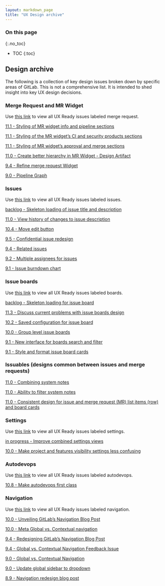 ```yaml
---
layout: markdown_page
title: "UX Design archive"
---
```


### On this page

{:.no_toc}

- TOC
{:toc}

## Design archive

The following is a collection of key design issues broken down by specific areas of GitLab. This is not a comprehensive list. It is intended to shed insight into key UX design decisions.

### Merge Request and MR Widget

Use [this link](https://gitlab.com/groups/gitlab-org/-/issues?scope=all&utf8=%E2%9C%93&state=all&label_name[]=UX%20ready&label_name[]=merge%20requests) to view all UX Ready issues labeled merge request.

[11.1 - Styling of MR widget info and pipeline sections]( https://gitlab.com/gitlab-org/gitlab-ce/issues/46795)

[11.1 - Styling of the MR widget’s CI and security products sections](https://gitlab.com/gitlab-org/gitlab-ce/issues/46796)

[11.1 - Styling of MR widget’s approval and merge sections](https://gitlab.com/gitlab-org/gitlab-ce/issues/46797)

[11.0 - Create better hierarchy in MR Widget - Design Artifact](https://gitlab.com/gitlab-org/gitlab-ce/issues/37479)

[9.4 - Refine merge request Widget](https://gitlab.com/gitlab-org/gitlab-ce/issues/25424)

[9.0 - Pipeline Graph](https://gitlab.com/gitlab-org/gitlab-ce/issues/23785)

### Issues

Use [this link](https://gitlab.com/groups/gitlab-org/-/issues?label_name%5B%5D=UX+ready&label_name%5B%5D=issues&scope=all&sort=milestone&state=all) to view all UX Ready issues labeled issues.

[backlog - Skeleton loading of issue title and description](https://gitlab.com/gitlab-org/gitlab-ce/issues/31892)

[11.0 - View history of changes to issue description](https://gitlab.com/gitlab-org/gitlab-ce/issues/15597)

[10.4 - Move edit button](https://gitlab.com/gitlab-org/gitlab-ce/issues/37474)

[9.5 - Confidential issue redesign](https://gitlab.com/gitlab-org/gitlab-ce/issues/33874)

[9.4 - Related issues](https://gitlab.com/gitlab-org/gitlab-ee/issues/2001)

[9.2 - Multiple assignees for issues](https://gitlab.com/gitlab-org/gitlab-ee/issues/1904)

[9.1 - Issue burndown chart](https://gitlab.com/gitlab-org/gitlab-ee/issues/91)

### Issue boards

Use [this link](https://gitlab.com/groups/gitlab-org/-/issues?scope=all&utf8=%E2%9C%93&state=all&label_name[]=UX%20ready&label_name[]=boards) to view all UX Ready issues labeled boards.

[backlog - Skeleton loading for issue board](https://gitlab.com/gitlab-org/gitlab-ce/issues/29666)

[11.3 - Discuss current problems with issue boards design](https://gitlab.com/gitlab-org/gitlab-ce/issues/48847)

[10.2 - Saved configuration for issue board](https://gitlab.com/gitlab-org/gitlab-ee/issues/2518)

[10.0 - Group level issue boards](https://gitlab.com/gitlab-org/gitlab-ee/issues/928)

[9.1 - New interface for boards search and filter](https://gitlab.com/gitlab-org/gitlab-ce/issues/28312)

[9.1 - Style and format issue board cards](https://gitlab.com/gitlab-org/gitlab-ce/issues/27093)

### Issuables (designs common between issues and merge requests)

[11.0 - Combining system notes](https://gitlab.com/gitlab-org/gitlab-ce/issues/33166)

[11.0 - Ability to filter system notes](https://gitlab.com/gitlab-org/gitlab-ce/issues/26723)

[11.0 - Consistent design for issue and merge request (MR) list items (row) and board cards](https://gitlab.com/gitlab-org/gitlab-design/issues/83)


### Settings

Use [this link](https://gitlab.com/groups/gitlab-org/-/issues?scope=all&utf8=%E2%9C%93&state=all&label_name[]=UX%20ready&label_name[]=settings) to view all UX Ready issues labeled settings.

[in progress - Improve combined settings views](https://gitlab.com/gitlab-org/gitlab-ce/issues/28451)

[10.0 - Make project and features visibility settings less confusing](https://gitlab.com/gitlab-org/gitlab-ce/issues/32665)

### Autodevops
Use [this link](https://gitlab.com/groups/gitlab-org/-/issues?scope=all&utf8=%E2%9C%93&state=all&label_name[]=UX%20ready&label_name[]=auto%20devops) to view all UX Ready issues labeled autodevops.

[10.8 - Make autodevops first class](https://gitlab.com/gitlab-org/gitlab-ce/issues/43466)

### Navigation

Use [this link](https://gitlab.com/groups/gitlab-org/-/issues?scope=all&utf8=%E2%9C%93&state=all&label_name[]=UX%20ready&label_name[]=navigation) to view all UX Ready issues labeled navigation.

[10.0 - Unveiling GitLab’s Navigation Blog Post](/2017/09/13/unveiling-gitlabs-new-navigation/)

[10.0 - Meta Global vs. Contextual navigation](https://gitlab.com/gitlab-org/gitlab-ce/issues/32794)

[9.4  - Redesigning GitLab’s Navigation Blog Post](/2017/07/17/redesigning-gitlabs-navigation/)

[9.4 - Global vs. Contextual Navigation Feedback Issue](https://gitlab.com/gitlab-org/gitlab-ce/issues/34917)

[9.0 - Global vs. Contextual Navigation](https://gitlab.com/gitlab-org/gitlab-ce/issues/29878)

[9.0 - Update global sidebar to dropdown](https://gitlab.com/gitlab-org/gitlab-ce/issues/26200)

[8.9 - Navigation redesign blog post](/2016/06/06/navigation-redesign/)
